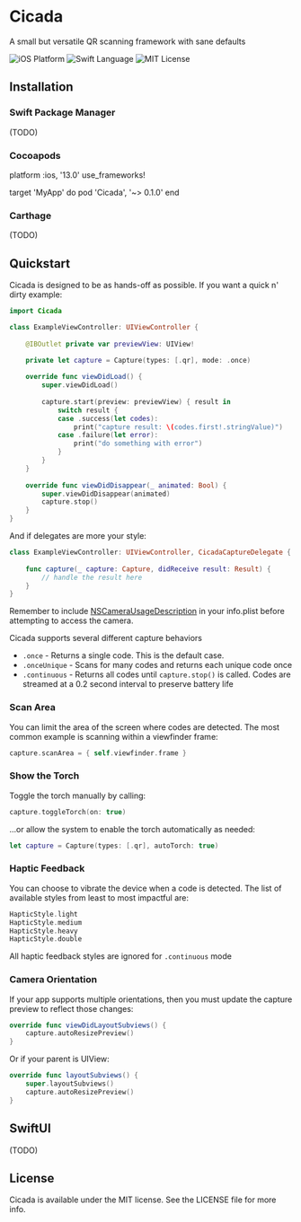 # Cicada

A small but versatile QR scanning framework with sane defaults

![iOS Platform](https://img.shields.io/badge/iOS-13.0+-blue)
![Swift Language](https://img.shields.io/badge/Swift-5.0-orange)
![MIT License](https://img.shields.io/badge/License-MIT-violet)

## Installation

### Swift Package Manager

(TODO)

### Cocoapods

platform :ios, '13.0'
use_frameworks!

target 'MyApp' do
  pod 'Cicada', '~> 0.1.0'
end

### Carthage

(TODO)

## Quickstart

Cicada is designed to be as hands-off as possible. If you want a quick n' dirty example:

```swift
import Cicada

class ExampleViewController: UIViewController {
    
    @IBOutlet private var previewView: UIView!
    
    private let capture = Capture(types: [.qr], mode: .once)

    override func viewDidLoad() {
        super.viewDidLoad()
        
        capture.start(preview: previewView) { result in
            switch result {
            case .success(let codes):
                print("capture result: \(codes.first!.stringValue)")
            case .failure(let error):
                print("do something with error")
            }
        }
    }
    
    override func viewDidDisappear(_ animated: Bool) {
        super.viewDidDisappear(animated)
        capture.stop()
    }
}
```

And if delegates are more your style:

```swift
class ExampleViewController: UIViewController, CicadaCaptureDelegate {
    
    func capture(_ capture: Capture, didReceive result: Result) {
        // handle the result here
    }
}
```

Remember to include [NSCameraUsageDescription](https://developer.apple.com/documentation/avfoundation/capture_setup/requesting_authorization_to_capture_and_save_media) in your info.plist before attempting to access the camera. 

Cicada supports several different capture behaviors
- `.once` - Returns a single code. This is the default case.
- `.onceUnique` - Scans for many codes and returns each unique code once 
- `.continuous` - Returns all codes until `capture.stop()` is called. Codes are streamed at a 0.2 second interval to preserve battery life

### Scan Area

You can limit the area of the screen where codes are detected. The most common example is scanning within a viewfinder frame:

```swift
capture.scanArea = { self.viewfinder.frame }
```

### Show the Torch

Toggle the torch manually by calling:

```swift
capture.toggleTorch(on: true)
```

...or allow the system to enable the torch automatically as needed:

```swift
let capture = Capture(types: [.qr], autoTorch: true)
```

### Haptic Feedback

You can choose to vibrate the device when a code is detected. The list of available styles from least to most impactful are:

```swift
HapticStyle.light
HapticStyle.medium
HapticStyle.heavy
HapticStyle.double 
```

All haptic feedback styles are ignored for `.continuous` mode

### Camera Orientation

If your app supports multiple orientations, then you must update the capture preview to reflect those changes:

```swift
override func viewDidLayoutSubviews() {
    capture.autoResizePreview()
}
```

Or if your parent is UIView:

```swift
override func layoutSubviews() {
    super.layoutSubviews()
    capture.autoResizePreview()
}
```

## SwiftUI

(TODO)

## License

Cicada is available under the MIT license. See the LICENSE file for more info. 

